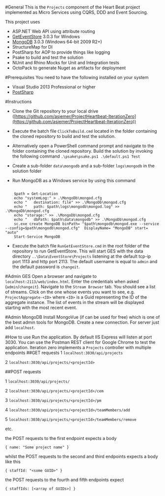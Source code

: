 #General
This is the `Projects` component of the Heart Beat project implemented as Micro Services using CQRS, DDD and Event Sourcing.

This project uses

- ASP.NET Web API using attribute routing
- [GetEventStore](https://geteventstore.com/) 3.0.3 for Windows 
- [MongoDB](https://www.mongodb.org/) 3.0.3 (Windows 64-bit 2009 R2+)
- StructureMap for DI
- PostSharp for AOP to provide things like logging
- Psake to build and test the solution
- NUnit and Rhino Mocks for Unit and Integration tests
- OctoPack to generate Nuget as artifacts for deployment

#Prerequisites
You need to have the following installed on your system 

- Visual Studio 2013 Professional or higher
- [PostSharp](https://visualstudiogallery.msdn.microsoft.com/a058d5d3-e654-43f8-a308-c3bdfdd0be4a)

#Instructions

- Clone the Git repository to your local drive ([https://github.com/asiemer/ProjectHeartbeat-IterationZero](https://github.com/asiemer/ProjectHeartbeat-IterationZero))
- Execute the batch file `ClickToBuild.cmd` located in the folder containing the cloned repository to build and test the solution. 
- Alternatively open a PowerShell command prompt and navigate to the folder containing the cloned repository. Build the solution by invoking the following command `.\psake\psake.ps1 .\default.ps1 Test`

- Create a sub-folder `data\mongodb` and a sub-folder `logs\mongodb` in the solution folder 
- Run MongoDB as a Windows service by using this command

```

    $path = Get-Location
    echo "systemLog:" > .\MongoDb\mongod.cfg
    echo "   destination: file" >> .\MongoDb\mongod.cfg
    echo "   path: $path\logs\mongodb\mongod.log" >> .\MongoDb\mongod.cfg
    echo "storage:" >> .\MongoDb\mongod.cfg
    echo "   dbPath: $path\data\mongodb" >> .\MongoDb\mongod.cfg
    sc.exe create MongoDB binPath= "$path\mongodb\mongod.exe --service --config=$path\mongodb\mongod.cfg"  DisplayName= "MongoDB" start= "auto" 
    Start-Service MongoDB

```

- Execute the batch file `RunGetEventStore.cmd` in the root folder of the repository to run GetEventStore. This will start GES with the data directory `..\Data\EventStore\Projects` listening at the default tcp-ip port 1113 and http port 2113. The default username is equal to `admin` and the default password is `changeit`.

#Admin GES
Open a browser and navigate to `localhost:2113/web/index.html`. Enter the credentials when asked (`admin`/`changeit`). Navigate to the `Stream Browser` tab. You should see a list of streams. Click on the one whose events you want to see, e.g. `ProjectAggregate-<ID>` where `<ID>` is a Guid representing the ID of the aggregate instance. The list of events in the stream will be displayed starting with the most recent event.

#Admin MongoDB
Install MongoVue (if can be used for free) which is one of the best admin tools for MongoDB. Create a new connection. For server just add `localhost`.

#How to use
Run the application. By default IIS Express will listen at port 3030. You can use the Postman REST client for Google Chrome to test the application. Iteration zero implements a `Projects` controller with multiple endpoints
##GET requests
1 `localhost:3030/api/projects`

2 `localhost:3030/api/projects/<projectId>`

##POST requests

1 `localhost:3030/api/projects/`

2 `localhost:3030/api/projects/<projectId>/cem`

3 `localhost:3030/api/projects/<projectId>/pm`

4 `localhost:3030/api/projects/<projectId>/teamMembers/add`

5 `localhost:3030/api/projects/<projectId>/teamMembers/remove`

etc.

the POST requests to the first endpoint expects a body

`{ name: "Some project name" }`

whilst the POST requests to the second and third endpoints expects a body like this

`{ staffId: "<some GUID>" }`

the POST requests to the fourth and fifth endpoints expect

`{ staffIds: [<array of GUIDs>] }`
 